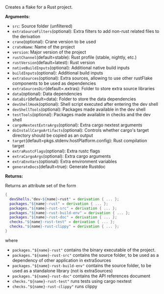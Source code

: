 <!-- This file is used in `../build.nix`'s `description` for Rust -->

<!-- markdownlint-disable MD041 -->
Creates a flake for a Rust project.

**Arguments:**

- `src`: Source folder (unfiltered)
- `extraSourceFilters`(optional): Extra filters to add non-rust related files to
   the derivation
- `crane`(optional): Crane version to be used
- `crateName`: Name of the project
- `version`: Major version of the project
- `rustChannel`(default=stable): Rust profile (stable, nightly, etc.)
- `rustVersion`(default=latest): Rust version
- `nativeBuildInputs`(optional): Additional native build inputs
- `buildInputs`(optional): Additional build inputs
- `extraSources`(optional): Extra sources, allowing to use other rustFlake components
  to be used as dependencies
- `extraSourcesDir`(default=.extras): Folder to store extra source libraries
- `data`(optional): Data dependencies
- `dataDir`(default=data): Folder to store the data dependencies
- `devShellHook`(optional): Shell script executed after entering the dev shell
- `devShellTools`(optional): Packages made available in the dev shell
- `testTools`(optional): Packages made available in checks and the dev shell
- `cargoNextestExtraArgs`(optional): Extra cargo nextest arguments
- `doInstallCargoArtifacts`(optional): Controls whether cargo's target directory
  should be copied as an output
- `target`(default=pkgs.stdenv.hostPlatform.config): Rust compilation target
- `extraRustcFlags`(optional): Extra rustc flags
- `extraCargoArgs`(optional): Extra cargo arguments
- `extraEnvVars`(optional): Extra environment variables
- `generateDocs`(default=true): Generate Rustdoc

**Returns:**

Returns an attribute set of the form

```nix
{
  devShells."dev-${name}-rust" = derivation { ... };
  packages."${name}-rust" = derivation { ... };
  packages."${name}-rust-src" = derivation { ... };
  packages."${name}-rust-build-env" = derivation { ... };
  packages."${name}-rust-doc" = derivation { ... };
  checks."${name}-rust-test" = derivation { ... };
  checks."${name}-rust-clippy" = derivation { ... };
}
```

where

- `packages."${name}-rust"` contains the binary executable of the project.
- `packages."${name}-rust-src"` contains the source folder, to be used as a
  dependency of other application in extraSources
- `packages."${name}-rust-build-env"` contains the source folder, to be used
  as a standalone library (not is extraSources)
- `packages."${name}-rust-doc"` contains the API references document
- `checks."${name}-rust-test"` runs tests using cargo nextest
- `checks."${name}-rust-clippy"` runs clippy
